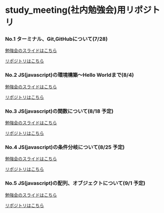 # study_meeting(社内勉強会)用リポジトリ

### No.1 ターミナル、Git,GitHubについて(7/28)

[勉強会のスライドはこちら](https://docs.google.com/presentation/d/14YtxgEnmIwaAHE4lTqlvMDvOyD32YQOFqBA1uppTkn4/edit?usp=sharing)

[リポジトリはこちら](https://github.com/WebEngineer-Maedagumi/study_meeting/blob/main/study/GIT_STUDY.md)

### No.2 JS(javascript)の環境構築〜Hello Worldまで(8/4)

[勉強会のスライドはこちら](https://docs.google.com/presentation/d/18JJy-Jkc0IqQi3SuAbnJx62MRU2wffrVehbYKtAEu8I/edit?usp=sharing)

[リポジトリはこちら](https://github.com/WebEngineer-Maedagumi/study_meeting/blob/main/study/JS_STUDY.md)

### No.3 JS(javascript)の関数について(8/18 予定)

[勉強会のスライドはこちら](https://docs.google.com/presentation/d/14IAZqw8LDp0_rOrI3x7GIePKTL2i66hQi3I-kbUy2VY/edit?usp=sharing)

[リポジトリはこちら](https://github.com/WebEngineer-Maedagumi/study_meeting/blob/main/study/JS_STUDY2.md)

### No.4 JS(javascript)の条件分岐について(8/25 予定)

[勉強会のスライドはこちら](https://docs.google.com/presentation/d/1B23-MfROiuuUCqD5QMvBNxOz0rTTxQhCCFCQU2M1S0E/edit?usp=sharing)

[リポジトリはこちら]()

### No.5 JS(javascript)の配列、オブジェクトについて(9/1 予定)

[勉強会のスライドはこちら]()

[リポジトリはこちら]()

